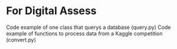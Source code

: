 # For Digital Assess

Code example of one class that querys a database (query.py)
Code example of functions to process data from a Kaggle competition (convert.py)
